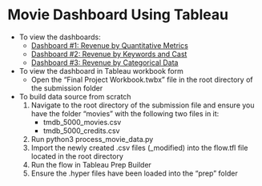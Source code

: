 # Movie Dashboard Using Tableau

* To view the dashboards:
	- [Dashboard #1: Revenue by Quantitative Metrics](https://public.tableau.com/app/profile/tanner.amundsen/viz/AmundsenEN_605_662FinalProject-Dashboard1/Revenuevs_QuantitativeMeasurement)
	- [Dashboard #2: Revenue by Keywords and Cast](https://public.tableau.com/app/profile/tanner.amundsen/viz/AmundsenEN_605_662FinalProject-Dashboard2/RevenuebyActorandKeyword)
	- [Dashboard #3: Revenue by Categorical Data](https://public.tableau.com/app/profile/tanner.amundsen/viz/AmundsenEN_605_662FinalProject-Dashboard3/Revenuevs_CategoricalMetrics)
* To view the dashboard in Tableau workbook form
	- Open the “Final Project Workbook.twbx” file in the root directory of the submission folder
* To build data source from scratch
	1. Navigate to the root directory of the submission file and ensure you have the folder “movies” with the following two files in it:
		- tmdb_5000_movies.csv
		- tmdb_5000_credits.csv
	2. Run python3 process_movie_data.py
	3. Import the newly created .csv files (_modified) into the flow.tfl file located in the root directory
	4. Run the flow in Tableau Prep Builder
	5. Ensure the .hyper files have been loaded into the “prep” folder


